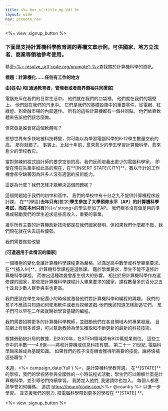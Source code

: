 ```yaml
---
title: <%= hoc_s(:title_op_ed) %>
layout: wide
nav: promote_nav
---
```

<%= view :signup_button %>

### 下面是支持計算機科學教育週的專欄文章示例，可供國家、地方立法者、商業等領袖參考使用。

  


移至[<%= resolve_url('code.org/promote') %>](<%= resolve_url('https://code.org/promote') %>)查找關於計算機科學的資訊。

**標題：計算機化......任何有工作的地方**

**由[姓名] 和[通過教育者，管理者或者商界領袖共同撰寫]**

電腦充斥在我們的日常生活中。 他們就在我們的口袋裡。 他們就在我們的牆壁上。 他們就在我們的汽車中。 它們是我們的基礎設施中的重要零件，從電網、紅綠燈、到金融市場的內部運作。 所有的這些計算機都有一個共同點。 他們依靠軟體來告訴他們該怎麼做。

但究竟是誰會寫這個軟體呢？

想想世界有多快地被科技轉變，你可能以為學習電腦科學的K-12學生數量空前的高。 那你就錯了。 事實上，比起十年前，愈來愈少的學生學習計算機科學，愈來愈少的學校教它。

當對熟練的程式設計師的要求空前的高，我們反而培養出更少的電腦科學家。 即使在現在失業率如此高的現在，在**[INSERT STATE/CITY]**，數以千計的工作機會卻空缺著因為許多人沒有適當的技術能力。

這是為什麼？我們怎樣才能解決這個問題呢？

這個問題始于我們的初中和高中。 我們的學校中有十分之九不提供計算機程序設計課。 在**[學區]**去年只有**[數字]**學生參加了大學預修水平（AP）的計算機科學考試，而在本州只有**[％]</ strong>的學生參加了AP。 我們根本沒有做足夠的準備或鼓勵我們的學生追求這些高收入，重要的事業。</p> 

幾乎所有主要的計算機創新技術都是在我們國家發明，但如果我們什麼都不做，我們現在就在失去這些優勢。

我們需要做些改變

**[可選適用于此情況的國家]**

一個積極的變化會讓計算機科學課程更為嚴格，以滿足高中數學或科學畢業要求。 在**[插入州]**，計算機科學課程是選修課。 鑑於學業要求，學生不能不選修計算機科學課程。 而做出這種改變會產生很大的影響。 相比於把計算機科學作為選修課的國家，那些把計算機科學課程計入畢業要求的國家，課程數量多於百分之五十並且少數人群參與率也更高。

我們應該在學生年紀還小的時候就激發他們對計算機科學和編程的興趣。 我們的孩子不應該只知道如何使用軟件或者玩視頻遊戲-他們應該知道怎樣創造它們。 孩子們可以早在二年級就開始學習基礎的編程。

我們需要招聘更多的計算機科學教師，並鼓勵他們在各自領域內的專業發展。 目前網上有很多資源，可以幫助教師為學生獲取和不斷更新的最新的科技技術。

根據勞動統計局的數據，到2020年，在STEM領域將有920萬就業崗位。 這些工作中的半數——4.6億——將和計算機或信息科技有關。 第二十一 21世紀, 電腦科學越來越成為基礎知識。 如果我們的孩子沒有機會獲得所需要的技能，誰將填補這些職位？

本週，<%= campaign_date('full') %>，是計算機科學教育週。 在**[STATE]**的學校，我們的學校將參與全國性的一小時玩程式活動，學生們可以瞭解什麼是計算機科學，並引導他們持續學習。 我將加入他們, 我邀請你也加入。 每個人都應該學會如何編碼。 造訪 https://hourofcode.com/<%= @country %> 以進一步學習。 並支援我們的努力, 把電腦科學帶到更多的學校在 **[STATE] **。

<%= view :signup_button %>